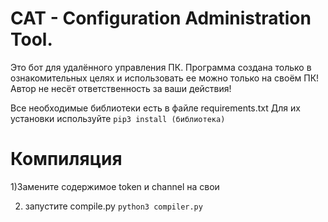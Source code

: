 # CAT - Configuration Administration Tool.
Это бот для удалённого управления ПК.
Программа создана только в ознакомительных целях и использовать ее можно только на своём ПК! Автор  не несёт ответственность за ваши действия!

Все необходимые библиотеки есть в файле requirements.txt
Для их установки используйте ```pip3 install (библиотека)```

# Компиляция
1)Замените содержимое token и channel на свои

2) запустите compile.py ```python3 compiler.py```
